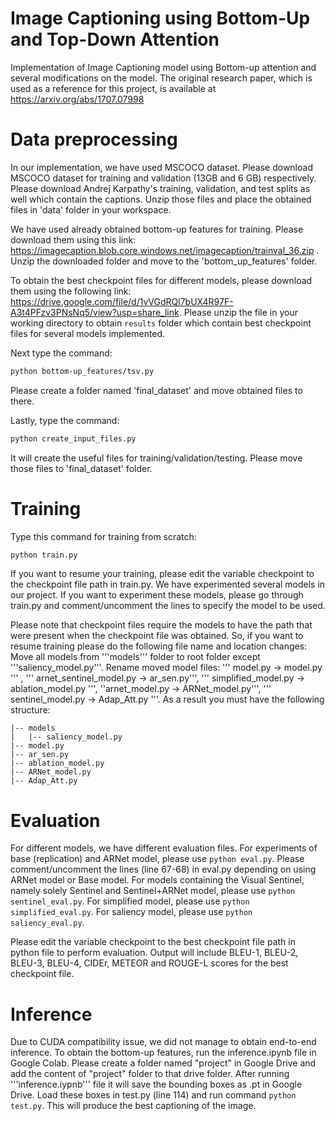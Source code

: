 # Image Captioning using Bottom-Up and Top-Down Attention
Implementation of Image Captioning model using Bottom-up attention and several modifications on the model. The original research paper, which is used as a reference for this project, is available at https://arxiv.org/abs/1707.07998

# Data preprocessing

In our implementation, we have used MSCOCO dataset. Please download MSCOCO dataset for training and validation (13GB and 6 GB) respectively. Please download Andrej Karpathy's training, validation, and test splits as well which contain the captions. Unzip those files and place the obtained files in 'data' folder in your workspace. 

We have used already obtained bottom-up features for training. Please download them using this link: https://imagecaption.blob.core.windows.net/imagecaption/trainval_36.zip . Unzip the downloaded folder and move to the 'bottom_up_features' folder.

To obtain the best checkpoint files for different models, please download them using the following link: https://drive.google.com/file/d/1vVGdRQl7bUX4R97F-A3t4PFzv3PNsNq5/view?usp=share_link. Please unzip the file in your working directory to obtain ```results``` folder which contain best checkpoint files for several models implemented. 


Next type the command: 
```bash
python bottom-up_features/tsv.py
```
Please create a folder named 'final_dataset' and move obtained files to there. 

Lastly, type the command:
```bash
python create_input_files.py
```
It will create the useful files for training/validation/testing. Please move those files to 'final_dataset' folder.

# Training 
Type this command for training from scratch:
```bash
python train.py
```
If you want to resume your training, please edit the variable checkpoint to the checkpoint file path in train.py. We have experimented several models in our project. If you want to experiment these models, please go through train.py and comment/uncomment the lines to specify the model to be used. 

Please note that checkpoint files require the models to have the path that were present when the checkpoint file was obtained. So, if you want to resume training please do the following file name and location changes: Move all models from '''models''' folder to root folder except '''saliency_model.py'''. Rename moved model files: ''' model.py -> model.py ''' , ''' arnet_sentinel_model.py -> ar_sen.py''', ''' simplified_model.py -> ablation_model.py ''', ''arnet_model.py -> ARNet_model.py''', ''' sentinel_model.py -> Adap_Att.py '''. As a result you must have the following structure:
```
|-- models
|   |-- saliency_model.py
|-- model.py
|-- ar_sen.py
|-- ablation_model.py
|-- ARNet_model.py 
|-- Adap_Att.py 
```



# Evaluation
For different models, we have different evaluation files. For experiments of base (replication) and ARNet model, please use ``` python eval.py ```. Please comment/uncomment the lines (line 67-68) in eval.py depending on using ARNet model or Base model. 
For models containing the Visual Sentinel, namely solely Sentinel and Sentinel+ARNet model, please use ``` python sentinel_eval.py ```. 
For simplified model, please use ``` python simplified_eval.py ```. 
For saliency model, please use ``` python saliency_eval.py ```. 

Please edit the variable checkpoint to the best checkpoint file path in python file to perform evaluation. Output will include BLEU-1, BLEU-2, BLEU-3, BLEU-4, CIDEr, METEOR and ROUGE-L scores for the best checkpoint file.

# Inference
Due to CUDA compatibility issue, we did not manage to obtain end-to-end inference. To obtain the bottom-up features, run the inference.ipynb file in Google Colab. Please create a folder named "project" in Google Drive and add the content of "project" folder to that drive folder. After running '''inference.iypnb''' file it will save the bounding boxes as .pt in Google Drive. Load these boxes in test.py (line 114) and run command ``` python test.py ```. This will produce the best captioning of the image.











